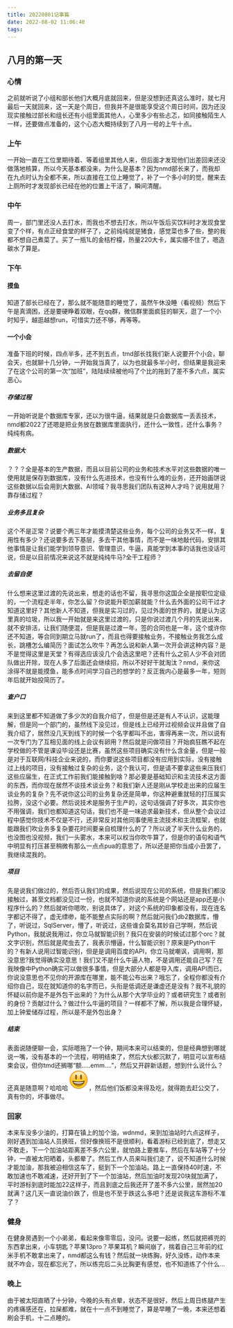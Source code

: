 ```yaml
---
title: 20220801记事篇
date: 2022-08-02 11:06:40
tags:
---
```


## 八月的第一天

### 心情

之前就听说了小组和部长他们大概月底就回来，但是没想到还真这么准时，就七月最后一天就回来，这一天是个周日，但我并不是很能享受这个周日时间，因为还没现实接触过部长和组长还有小组里面其他人，心里多少有些忐忑，如同接触陌生人一样，还要做点准备的，这个心态大概持续到了八月一号的上午十点。

### 上午

一开始一直在工位里期待着、等着组里其他人来，但后面才发现他们出差回来还没做落地核算，所以今天基本都没来，为什么是基本？因为nmd部长来了，而我却在九点时认为全都不来，所以直接在工位上睡觉了，补了一个多小时的觉，醒来去上厕所时才发现部长已经在他的位置上干活了，瞬间清醒。

### 中午

周一，部门里还没人去打水，而我也不想去打水，所以午饭后买饮料时才发现食堂变了个样，有点正经食堂的样子了，之前纯纯就是猪食，感觉菜也多了些，整的我都不想自己煮菜了。买了一瓶1L的金桔柠檬，热量220大卡，属实绷不住了，嗯造碳水了算是。

### 下午

#### 摸鱼

知道了部长已经在了，那么就不能随意的睡觉了，虽然午休没睡（看视频）然后下午是真滴困，还是要硬睁着双眼，在qq群，微信群里面疯狂的聊天，逛了一个小时知乎，越逛越想run，可惜实力还不够，再等等。

#### 一个小会

准备下班的时候，四点半多，还不到五点，tmd部长找我们新人说要开个小会，聊会天，也就聊十几分钟，一开始我当真了，以为也就最多半小时，但结果是我迎来了在这个公司的第一次“加班”，陆陆续续被他吗了个比的拖到了差不多六点，属实恶心。

##### 存储过程

一开始听说是个数据库专家，还以为很牛逼，结果就是只会数据库一丢丢技术，nmd都2022了还嗯是把业务放在数据库里面执行，还什么一致性，还什么事务？纯纯有病。

##### 数据大

？？？全是基本的生产数据，而且以目前公司的业务和技术水平对这些数据的唯一使用就是保存到数据库，没有什么先进技术，也没有什么难的业务，还开始画饼说这些数据以后会用到大数据、AI领域？我寻思我们团队有这种人才吗？说用就用？靠存储过程？

##### 业务多且复杂

这个不是正常？说要个两三年才能摸清楚这些业务，每个公司的业务又不一样，复用性有多少？还说要多去下基层，多去干其他事情，而不是一味地敲代码，安排其他事情是让我们能学到领导意识、管理意识，牛逼，真能学到本事的话我也没话可说，但是以目前情况来说这不就是纯纯牛马?全干工程师？

##### 去留自便

什么想来这里过渡的先说出来，想走的话也不留，我寻思你这国企全是按职位定级的，一个流程走半年，你怎么留？你说能升职加薪就能？什么去外面的公司干过才知道这里好？其他新人不知道，但我是实习过的，见过外面的世界的，就是认为这里真的垃圾，所以我一开始就是来这里过渡的，只是你说过渡几个月的先说出来，就不安排活，让我们随便混，但是我是过渡一年，签的合同也是一年，这个或许你还不知道，等合同到期立马就run了，而且也得要接触业务，不接触业务我怎么成长，跳槽怎么编简历？面试怎么吹牛？再怎么说和新人第一次开会讲这种内容？是不是觉得这里是天堂？有得选应该没几个会选这里吧？还有什么之前人少不会对团队做出开除，现在人多了后面还会继续招，所以不好好干就淘汰？nmd，来你这涂得不就是能摸鱼，能多点时间学习自己的想学的？反正我内心是最多一年，短则年后就开始投简历了。

##### 查户口

来到这里都不知道做了多少次的自我介绍了，但是但是还是有人不认识，这能理解，但是同一个部门的，虽然线下没见过，但是线上已经开过视频会议并且做了自我介绍了，居然没几天到线下的时候一个名字都叫不出，害得再来一次，所以说有一次专门为了互相见面的线上会议有卵用？然后就是问做项目？开始疯狂瞧不起在学校做的不管是课设毕设还是比赛，虽然这些项目确实没有什么含金量，但是一般是对于互联网/科技企业来说的，而你要说这些项目都没有应用到实际，没有接触过上线的项目，没有接触过复杂的业务，这个我认可，但是请不要拿这些来压我们这些应届生，在正式工作前我们能接触到啥？那必要是基础知识和主流技术这方面的东西，而你现在居然不谈技术谈业务？和我们新人还是刚从学校走出来的应届生谈业务的复杂？先不说你这公司的业务复杂还是简单，你这种避重就轻的打压属实拉胯，没这个必要。然后说技术是服务于生产的，这句话强调了好多次，其实你也不用强调，我们也都知道这句话，我们也不是一味追求最新技术，但从整个会议过程中感觉你技术不仅是不行，还非常反对其他同事使用主流技术和主流框架，也就能跟我们吹业务多复杂要花时间要亲自梳理什么的了？所以说了半天什么业务的，也没图也没视频，我们一头雾水，本来可以权当你吹牛算了，但是你的语句和语气中明显有打压甚至稍微有那么一点点pua的意思了，所以还是把你当成小丑罢了，我继续混我的。

##### 项目

先是说我们做过的，然后否认我们的成果，然后说现在公司的系统，但是我们都没接触过，甚至文档都没见过一份，也就不知道你说的系统是个网站还是app还是小程序什么的？然后就听你嗯吹，别说具体了，对这个系统的印象都没有，现在连名字都记不得了，虚无缥缈，能不能整点实际的啊？然后就问我们db2数据库，懵了，听说过，SqlServer，懵了，听说过，这些谁会莫名其妙自己学啊，然后说Python，我就说我用过，你立马就智能识别？我只在安装的时候试过那个orc？就文字识别，然后就是爬虫去了，我表示懵逼，什么智能识别？原来是Python干的？有新人说用过智能识别，但是是调用百度的API，你立马就嘲讽，调用啊，那没意思?我觉得确实没意思！我们又不是什么牛逼人物，不是调用还能自己写？在我映像中Python确实可以做很多事情，但是大部分人都是导入库，调用API而已，你说没意思也不见你的开源库在哪里，能不能公布出来？哦忘了，全程你都没有介绍你自己，现在就知道你的名字而已，头衔是低调还是谦虚还是没有？我不礼貌的怀疑以前你是不是外包干出来的？为什么从那个大学毕业的？或者研究生？或者别的身份？贡献过什么？做过什么牛逼的项目？一样都不了解，所以我是合理怀疑，加上钟爱储存过程，所以是不是外包出身？

##### 结束

表面说随便聊一会，实际嗯拖了一个钟，期间本来可以结束的，但是经典想到哪就说一嘴，没有基本的一个流程，明明结束了，然后大伙都沉默了，明显可以宣布结束会议，但你tmd还搁哪“额.....emm....”，然后又开辟新话题，想到什么说什么？还真是随意啊？哈哈哈![img](20220801记事篇/0699CD99.png)，然后他们饭都没来得及吃，就得跑去赶公交了，真有你的，坏事做尽。

### 回家

本来车没多少油的，打算在镇上的加个油，wdnmd，来到加油站时六点这样子，刚好遇到加油站人员换班，但好像换班不是很顺利，看着游标已经到底了，想走又不敢走，下一个加油站距离差不多六公里，就怕路上要推车，然后在车站等了十分钟，一直被太阳晒着，头都晕了。然后工作人员来叫我们走了，说不知道什么时候才能加油，那我被迫相信这车了，挺到下一个加油站。路上一直保持40时速，不敢加速也不敢减速，还好开到了下一个加油站，然后加油时发现20块就加满了，平时游标到底时能加22这样子，而且到底之后我还开了差不多六公里，居然加20就满？这几天一直说油价跌了，但是也不至于跌这么多吧？还是说我这车游标不准了？

### 健身

在健身房遇到一个小弟弟，看起来像零零后，没问。说要一起练，然后就把裤兜的东西拿出来，小车钥匙？苹果13pro？苹果耳机？瞬间崩了，揣着自己三年前的红米手机不敢拿出来了，nmd都这么有钱？然后就一块练胸，好久没练，动作本来就不咋会，现在都忘光了，所以练完后二头比胸更有感觉，也不知道练了个什么...

### 晚上

由于被太阳直晒了十分钟，今晚的头有点晕，状态不是很好，然后上周日练腿产生的疼痛感还在，拉屎都难，就在十一点不到睡觉了，算是早睡了一晚，本来还想着刷会手机，十二点睡的。

